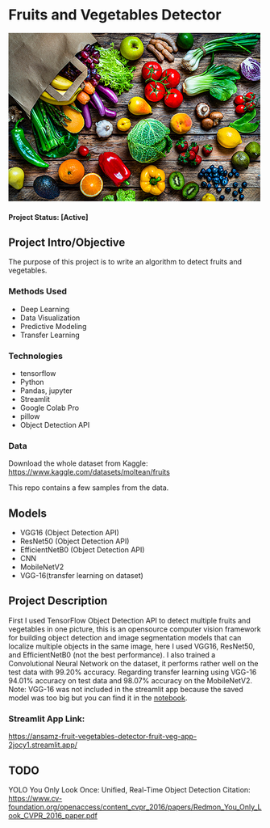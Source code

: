# Fruits and Vegetables Detector


![alternative text](./app_styling/f_g.jpg)


#### Project Status: [Active] 

## Project Intro/Objective
The purpose of this project is to write an algorithm to detect fruits and vegetables.

### Methods Used
* Deep Learning
* Data Visualization
* Predictive Modeling
* Transfer Learning

### Technologies
* tensorflow
* Python
* Pandas, jupyter
* Streamlit
* Google Colab Pro
* pillow
* Object Detection API

### Data
Download the whole dataset from Kaggle: https://www.kaggle.com/datasets/moltean/fruits

This repo contains a few  samples from the data.

## Models
* VGG16 (Object Detection API)
* ResNet50 (Object Detection API)
* EfficientNetB0 (Object Detection API)
* CNN
* MobileNetV2
* VGG-16(transfer learning on dataset)

## Project Description
First I used TensorFlow Object Detection API to detect multiple fruits and vegetables in one picture, this is an opensource computer vision framework for building object detection and image segmentation models that can localize multiple objects in the same image, here I used VGG16, ResNet50, and EfficientNetB0 (not the best performance).
I also trained a Convolutional Neural Network on the dataset, it performs rather well on the test data with 99.20% accuracy. Regarding transfer learning using VGG-16 94.01% accuracy on test data and 98.07% accuracy on the MobileNetV2.
Note:
VGG-16 was not included in the streamlit app because the saved model was too big but you can find it in the [notebook](notebooks/Fruit_vegetables_detection_final.ipynb).


### Streamlit App Link:
https://ansamz-fruit-vegetables-detector-fruit-veg-app-2jocy1.streamlit.app/

## TODO
YOLO
You Only Look Once:
Unified, Real-Time Object Detection
Citation: 
https://www.cv-foundation.org/openaccess/content_cvpr_2016/papers/Redmon_You_Only_Look_CVPR_2016_paper.pdf